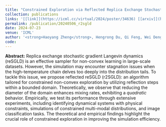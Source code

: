 ```yaml
---
title: "Constrained Exploration via Reflected Replica Exchange Stochastic Gradient Langevin Dynamics"
collection: publications
links: '[[link]](https://icml.cc/virtual/2024/poster/34636) [[arxiv]](https://arxiv.org/abs/2405.07839) [[code]](https://github.com/haoyangzheng1996/r2SGLD) [[poster]](/files/publication/ICML2024.pdf)'
permalink: /publication/20240506_r2sgld
date: 2024-07-23
venue: 'ICML'
author: '<strong>Haoyang Zheng</strong>, Hengrong Du, Qi Feng, Wei Deng, Guang Lin'
code:
---
```


<!-- links: '[[link]](https://arxiv.org/abs/2401.11665) [[code]](https://github.com/haoyangzheng1996/ts_ulmc)' -->

<strong>Abstract:</strong>
Replica exchange stochastic gradient Langevin dynamics (reSGLD) is an effective sampler for non-convex learning in large-scale datasets. However, the simulation may encounter stagnation issues when the high-temperature chain delves too deeply into the distribution tails. To tackle this issue, we propose reflected reSGLD (r2SGLD): an algorithm tailored for constrained non-convex exploration by utilizing reflection steps within a bounded domain. Theoretically, we observe that reducing the diameter of the domain enhances mixing rates, exhibiting a <em>quadratic</em> behavior. Empirically, we test its performance through extensive experiments, including identifying dynamical systems with physical constraints, simulations of constrained multi-modal distributions, and image classification tasks. The theoretical and empirical findings highlight the crucial role of constrained exploration in improving the simulation efficiency.
